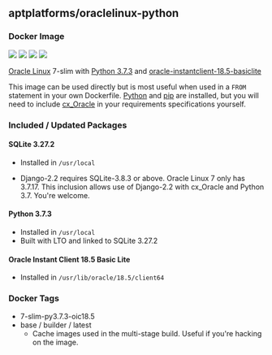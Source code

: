 ## aptplatforms/oraclelinux-python

### Docker Image

[![][microbadger-img]](https://microbadger.com/images/aptplatforms/oraclelinux-python:latest)
[![][shields-automated-img]](https://hub.docker.com/r/aptplatforms/oraclelinux-python/builds/)
[![][shields-pulls-img]](https://hub.docker.com/r/aptplatforms/oraclelinux-python/)
[![][shields-stars-img]](https://hub.docker.com/r/aptplatforms/oraclelinux-python/)

[Oracle Linux] 7-slim with [Python 3.7.3] and [oracle-instantclient-18.5-basiclite]

This image can be used directly but is most useful when used in a `FROM`
statement in your own Dockerfile. [Python] and [pip] are installed, but you
will need to include [cx_Oracle] in your requirements specifications yourself.

### Included / Updated Packages

#### SQLite 3.27.2

- Installed in `/usr/local`

- Django-2.2 requires SQLite-3.8.3 or above. Oracle Linux 7 only has 3.7.17.
This inclusion allows use of Django-2.2 with cx_Oracle and Python 3.7. You're
welcome.

#### Python 3.7.3

- Installed in `/usr/local`
- Built with LTO and linked to SQLite 3.27.2

#### Oracle Instant Client 18.5 Basic Lite

- Installed in `/usr/lib/oracle/18.5/client64`

### Docker Tags

- 7-slim-py3.7.3-oic18.5
- base / builder / latest
  - Cache images used in the multi-stage build. Useful if you're hacking on the
image.

[Oracle Linux]: https://hub.docker.com/_/oraclelinux/
[oracle-instantclient-18.5-basiclite]: https://yum.oracle.com/repo/OracleLinux/OL7/oracle/instantclient/x86_64/index.html
[Python]: https://www.python.org/
[Python 3.7.3]: https://docs.python.org/3/whatsnew/changelog.html#python-3-7-3-final
[pip]: https://pip.pypa.io/en/stable/
[cx_Oracle]: https://oracle.github.io/python-cx_Oracle/
[microbadger-img]: https://images.microbadger.com/badges/image/aptplatforms/oraclelinux-python:latest.svg
[shields-automated-img]: https://img.shields.io/docker/automated/aptplatforms/oraclelinux-python.svg
[shields-pulls-img]: https://img.shields.io/docker/pulls/aptplatforms/oraclelinux-python.svg
[shields-stars-img]: https://img.shields.io/docker/stars/aptplatforms/oraclelinux-python.svg
